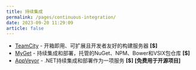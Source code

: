 ```yaml
---
title: 持续集成
permalink: /pages/continuous-integration/
date: 2023-09-20 11:29:09
article: false
---
```


- [TeamCity](https://www.jetbrains.com/teamcity/)  - 开箱即用、可扩展且开发者友好的构建服务器 **[$]** 
- [MyGet](https://www.myget.org/)  - 持续集成和部署，托管的NuGet、NPM、Bower和VSIX包仓库 **[$]** 
- [AppVeyor](https://www.appveyor.com/)  - .NET持续集成和部署作为一项服务 **[$]**  **[免费用于开源项目]**
